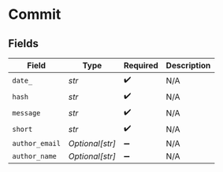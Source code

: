 # Commit


## Fields

| Field              | Type               | Required           | Description        |
| ------------------ | ------------------ | ------------------ | ------------------ |
| `date_`            | *str*              | :heavy_check_mark: | N/A                |
| `hash`             | *str*              | :heavy_check_mark: | N/A                |
| `message`          | *str*              | :heavy_check_mark: | N/A                |
| `short`            | *str*              | :heavy_check_mark: | N/A                |
| `author_email`     | *Optional[str]*    | :heavy_minus_sign: | N/A                |
| `author_name`      | *Optional[str]*    | :heavy_minus_sign: | N/A                |